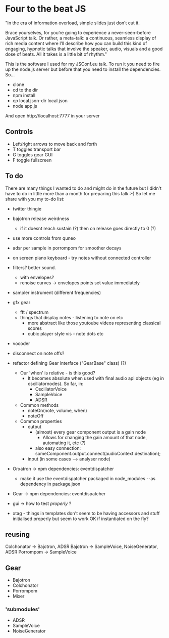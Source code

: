# Four to the beat JS

"In the era of information overload, simple slides just don’t cut it.

Brace yourselves, for you’re going to experience a never-seen-before JavaScript talk. Or rather, a meta-talk: a continuous, seamless display of rich media content where I’ll describe how you can build this kind of engaging, hypnotic talks that involve the speaker, audio, visuals and a good dose of beats. All it takes is a little bit of rhythm."

This is the software I used for my JSConf.eu talk. To run it you need to fire up the node.js server but before that you need to install the dependencies. So...

* clone
* cd to the dir
* npm install
* cp local.json-dir local.json
* node app.js

And open http://localhost:7777 in your server

## Controls

* Left/right arrows to move back and forth
* T toggles transport bar
* G toggles gear GUI
* F toggle fullscreen

## To do

There are many things I wanted to do and might do in the future but I didn't have to do in little more than a month for preparing this talk :-)
So let me share with you my to-do list:

- twitter thingie
- bajotron release weirdness
	- if it doesnt reach sustain (?) then on release goes directly to 0 (?)
- use more controls from quneo
- adsr per sample in porrompom for smoother decays
- on screen piano keyboard - try notes without connected controller
- filters? better sound.
	- with envelopes?
	- renoise curves -> envelopes
		points set value immediately
- sampler instrument (different frequencies)
- gfx gear
	- fft / spectrum
	- things that display notes - listening to note on etc
		- more abstract like those youtoube videos representing classical scores
		- cubic player style vis - note dots etc
- vocoder
- disconnect on note offs?
- refactor defining Gear interface ("GearBase" class) (?)
	- Our 'when' is relative - is this good?
		- It becomes absolute when used with final audio api objects (eg in oscillatornodes). So far, in:
			- OscillatorVoice
			- SampleVoice
			- ADSR
	- Common methods
		- noteOn(note, volume, when)
		- noteOff
	- Common properties
		- output
			- (almost) every gear component output is a gain node
				- Allows for changing the gain amount of that node, automating it, etc (?)
			- also easy connection:
				someComponent.output.connect(audioContext.destination);
		- input (in some cases --> analyser node)

- Orxatron -> npm
	dependencies: eventdispatcher
	- make it use the eventdispatcher packaged in node_modules --as dependency in package.json
- Gear -> npm
	dependencies: eventdispatcher
- gui -> how to test *properly* ?
- xtag - things in templates don't seem to be having accessors and stuff initialised properly but seem to work OK if instantiated on the fly?

## reusing

Colchonator -> Bajotron, ADSR
Bajotron -> SampleVoice, NoiseGenerator, ADSR
Porrompom -> SampleVoice

## Gear

- Bajotron
- Colchonator
- Porrompom
- Mixer

### 'submodules'

- ADSR
- SampleVoice
- NoiseGenerator


